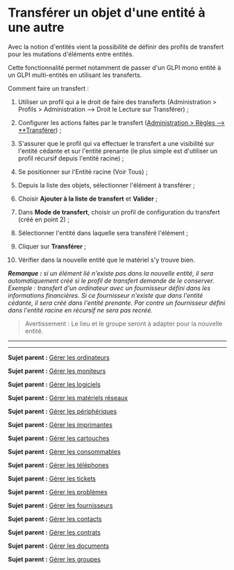 Transférer un objet d'une entité à une autre
============================================

Avec la notion d'entités vient la possibilité de définir des profils de transfert pour les mutations d'éléments entre entités.

Cette fonctionnalité permet notamment de passer d'un GLPI mono entité à un GLPI multi-entités en utilisant les transferts.

Comment faire un transfert :

1.  Utiliser un profil qui a le droit de faire des transferts (Administration > Profils > Administration --> Droit le Lecture sur Transférer) ;

2.  Configurer les actions faites par le transfert ([Administration > Règles --> **Transférer](index.php?fr/07_Module_Administration/05_Règles/01_Gérer_les_règles.md)) ;

3.  S'assurer que le profil qui va effectuer le transfert a une visibilité sur l'entité cédante et sur l'entité prenante (le plus simple est d'utiliser un profil récursif depuis l'entité racine) ;

4.  Se positionner sur l'Entité racine (Voir Tous) ;

5.  Depuis la liste des objets, sélectionner l'élément à transférer ;

6.  Choisir **Ajouter à la liste de transfert** et **Valider** ;

7.  Dans **Mode de transfert**, choisir un profil de configuration du transfert (créé en point 2) ;

8.  Sélectionner l'entité dans laquelle sera transféré l'élément ;

9.  Cliquer sur **Transférer** ;

10. Vérifier dans la nouvelle entité que le matériel s'y trouve bien.

***Remarque :** si un élément lié n'existe pas dans la nouvelle entité, il sera automatiquement créé si le profil de transfert demande de le conserver.
Exemple : transfert d'un ordinateur avec un fournisseur défini dans les informations financières. Si ce fournisseur n'existe que dans l'entité cédante, il sera créé dans l'entité prenante.
Par contre un fournisseur défini dans l'entité racine en récursif ne sera pas recréé.*

>Avertissement : Le lieu et le groupe seront à adapter pour la nouvelle entité.

---------
------
**Sujet parent :** [Gérer les ordinateurs](index.php?fr/03_Module_Parc/02_Ordinateurs.md "Les ordinateurs se gèrent depuis le menu Parc > Ordinateurs")

**Sujet parent :** [Gérer les moniteurs](index.php?fr/03_Module_Parc/03_Moniteurs.md "Les moniteurs se gèrent depuis le menu Parc > Moniteurs")

**Sujet parent :** [Gérer les logiciels](index.php?fr/03_Module_Parc/04_Logiciels.md "Les logiciels se gèrent depuis le menu Parc > Logiciels")

**Sujet parent :** [Gérer les matériels réseaux](index.php?fr/03_Module_Parc/05_Matériels_réseaux.md "Les matériels réseaux se gèrent depuis le menu Parc > Matériels réseaux")

**Sujet parent :** [Gérer les périphériques](index.php?fr/03_Module_Parc/06_Périphériques.md "Les périphériques se gèrent depuis le menu Parc > Périphériques")

**Sujet parent :** [Gérer les imprimantes](index.php?fr/03_Module_Parc/007_Imprimantes.md "Les imprimantes se gèrent depuis le menu Parc > Imprimantes")

**Sujet parent :** [Gérer les cartouches](index.php?fr/03_Module_Parc/08_Cartouches.md "Les cartouches se gèrent depuis le menu Parc > Cartouches")

**Sujet parent :** [Gérer les consommables](index.php?fr/03_Module_Parc/09_Consommables.md "Les consommables se gèrent depuis le menu Parc > Consommables")

**Sujet parent :** [Gérer les téléphones](index.php?fr/03_Module_Parc/10_Téléphones.md "Les téléphones se gèrent depuis le menu Parc > Téléphones")

**Sujet parent :** [Gérer les tickets](index.php?fr/04_Module_Assistance/06_Tickets/03_Gérer_les_tickets.md "Les tickets se gèrent depuis le menu Assistance > Tickets")

**Sujet parent :** [Gérer les problèmes](index.php?fr/04_Module_Assistance/08_Problèmes.md "Les problèmes se gèrent depuis le menu Assistance > Problèmes")

**Sujet parent :** [Gérer les fournisseurs](index.php?fr/05_Module_Gestion/03_Fournisseurs.md "Les fournisseurs se gèrent depuis le menu Gestion > Fournisseurs")

**Sujet parent :** [Gérer les contacts](index.php?fr/05_Module_Gestion/04_Contacts.md "Les contacts se gèrent depuis le menu Gestion > Contacts")

**Sujet parent :** [Gérer les contrats](index.php?fr/05_Module_Gestion/05_Contrats.md "Les contrats se gèrent depuis le menu Gestion > Contrats")

**Sujet parent :** [Gérer les documents](index.php?fr/05_Module_Gestion/06_Documents.md "Les documents se gèrent depuis le menu Gestion > Documents")

**Sujet parent :** [Gérer les groupes](index.php?fr/07_Module_Administration/03_Groupe.md "Les groupes se gèrent depuis le menu Administration > Groupes")